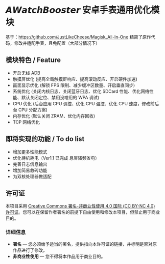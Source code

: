 # 𝘼𝙒𝙖𝙩𝙘𝙝𝘽𝙤𝙤𝙨𝙩𝙚𝙧 安卓手表通用优化模块
基于：https://github.com/JustLikeCheese/Magisk_All-In-One
精简了原作代码，修改并适配手表，且免配置（大部分情况下）

## 模块特色 / Feature
- 开启无线 ADB
- 触摸屏优化 (提高全局触摸屏响应、提高滚动反应、开启硬件加速)
- 画面显示优化 (解锁 FPS 限制、减少缓冲区数量、开启垂直同步)
- 系统优化 (关闭内核日志、关闭蓝牙日志、优化 SDCard 性能、优化网络性能、默认关闭定位、禁用没啥用的 WPA 调试)
- CPU 优化 (后台应用 CPU 调控、优化 CPU 温控、优化 CPU 速度，修改前后台 CPU 分配方案)
- 内存优化 (默认关闭 ZRAM、优化内存回收)
- TCP 网络优化

## 即将实现的功能 / To do list
- 增加更多性能模式
- 优化待机耗电（Ver1.1 已完成 息屏降频省电）
- 完善日志信息输出
- 增加简易救砖功能
- 为双核处理器做适配
## 许可证

本项目采用 [Creative Commons 署名-非商业性使用 4.0 国际 (CC BY-NC 4.0) 许可证](https://creativecommons.org/licenses/by-nc/4.0/deed.zh)。您可以在保留作者署名的前提下自由使用和修改本项目，但禁止用于商业目的。

### 详细信息

- **署名** — 您必须给予适当的署名，提供指向本许可证的链接，并标明是否对原作品进行了修改。
- **非商业性使用** — 您不得将本作品用于商业目的。